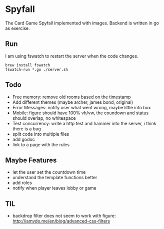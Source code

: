 # Spyfall
The Card Game Spyfall implemented with images. Backend is written in go as exercise.

## Run
I am using fswatch to restart the server when the code changes.
```
brew install fswatch
fswatch-run *.go ./server.sh 
```

## Todo
* Free memory: remove old rooms based on the timestamp
* Add different themes (maybe archer, james bond, original)
* Error Messages: notify user what went wrong, maybe little info box
* Mobile: figure should have 100% vh/vw, the coundown and status should overlap, no whitespace
* Test concurrency: write a http test and hammer into the server, i think there is a bug
* split code into multiple files
* add godoc
* link to a page with the rules

## Maybe Features
* let the user set the countdown time
* understand the template functions better
* add roles
* notify when player leaves lobby or game

## TIL
* backdrop filter does not seem to work with figure: http://iamvdo.me/en/blog/advanced-css-filters
